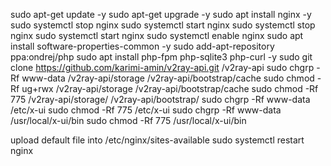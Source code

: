 sudo apt-get update -y
sudo apt-get upgrade -y
sudo apt install nginx -y
sudo systemctl stop nginx
sudo systemctl start nginx
sudo systemctl stop nginx
sudo systemctl start nginx
sudo systemctl enable nginx
sudo apt install software-properties-common -y
sudo add-apt-repository ppa:ondrej/php
sudo apt install php-fpm php-sqlite3 php-curl -y
sudo git clone https://github.com/karimi-amin/v2ray-api.git /v2ray-api
sudo chgrp -Rf www-data /v2ray-api/storage /v2ray-api/bootstrap/cache
sudo chmod -Rf ug+rwx /v2ray-api/storage /v2ray-api/bootstrap/cache
sudo chmod -Rf 775 /v2ray-api/storage/ /v2ray-api/bootstrap/
sudo chgrp -Rf www-data /etc/x-ui
sudo chmod -Rf 775 /etc/x-ui
sudo chgrp -Rf www-data /usr/local/x-ui/bin
sudo chmod -Rf 775 /usr/local/x-ui/bin

upload default file into /etc/nginx/sites-available
sudo systemctl restart nginx
